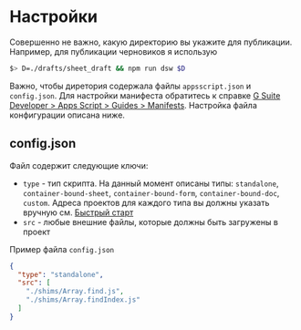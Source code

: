 # Настройки

Совершенно не важно, какую директорию вы укажите для публикации. Например, для публикации черновиков я использую

```sh
$> D=./drafts/sheet_draft && npm run dsw $D
```

Важно, чтобы диретория содержала файлы `appsscript.json` и `config.json`.
Для настройки манифеста обратитесь к справке [G Suite Developer > Apps Script > Guides > Manifests](https://developers.google.com/apps-script/concepts/manifests). Настройка файла конфигурации описана ниже.

## config.json

Файл содержит следующие ключи:

- `type` - тип скрипта. На данный момент описаны типы: `standalone`, `container-bound-sheet`, `container-bound-form`, `container-bound-doc`, `custom`. Адреса проектов для каждого типа вы должны указать вручную см. [Быстрый старт](docs/ru/quickstart)
- `src` - любые внешние файлы, которые должны быть загружены в проект

Пример файла `config.json`

```json
{
  "type": "standalone",
  "src": [
    "./shims/Array.find.js",
    "./shims/Array.findIndex.js"
  ]
}
```

